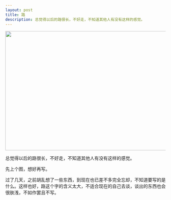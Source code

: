```yaml
---
layout: post
title: 路
description: 总觉得以后的路很长，不好走，不知道其他人有没有这样的感觉。
---
```


<img src="{{ site.url }}/assets/load.jpg" alt="" title="load" width="600" height="375" class="aligncenter size-full wp-image-237" />

总觉得以后的路很长，不好走，不知道其他人有没有这样的感觉。

先上个图，想好再写。

过了几天，之前胡乱想了一些东西，到现在也已差不多完全忘却，不知道要写的是什么。这样也好，路这个字的含义太大，不适合现在的自己去谈，谈出的东西也会很肤浅，不如作罢且不写。
